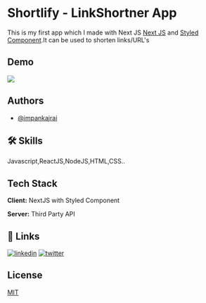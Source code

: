
# Shortlify - LinkShortner App

This is my first app which I made with Next JS [Next JS](https://nextjs.org/) and [Styled Component](https://styled-components.com/).It can be used to shorten links/URL's


## Demo

![](https://drive.google.com/file/d/1BJ173I007eWPhcrM2RiTLgVYz9B5c-Qv/view?usp=sharing)


## Authors

- [@impankajrai](https://www.github.com/impankajrai)


## 🛠 Skills
Javascript,ReactJS,NodeJS,HTML,CSS..


## Tech Stack

**Client:** NextJS with Styled Component

**Server:** Third Party API


## 🔗 Links

[![linkedin](https://img.shields.io/badge/linkedin-0A66C2?style=for-the-badge&logo=linkedin&logoColor=white)](https://www.linkedin.com/in/impankajrai/)
[![twitter](https://img.shields.io/badge/twitter-1DA1F2?style=for-the-badge&logo=twitter&logoColor=white)](https://twitter.com/impankajrai)


## License

[MIT](https://choosealicense.com/licenses/mit/)

